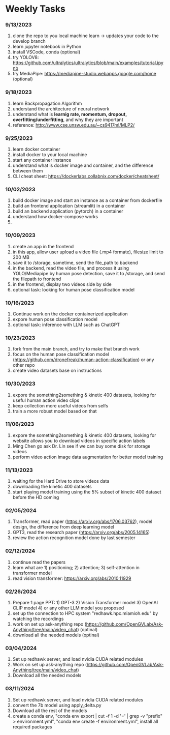 # Weekly Tasks

### 9/13/2023
1. clone the repo to you local machine learn -> updates your code to the develop branch
2. learn jupyter notebook in Python
3. install VSCode, conda (optional)
4. try YOLOV8: https://github.com/ultralytics/ultralytics/blob/main/examples/tutorial.ipynb
5. try MediaPipe: https://mediapipe-studio.webapps.google.com/home (optional)

### 9/18/2023
1. learn Backpropagation Algorithm
2. understand the architecture of neural network
3. understand what is <strong>learnig rate, momentum, dropout, overfitting/underfitting</strong>, and why they are important
4. reference: http://www.cse.unsw.edu.au/~cs9417ml/MLP2/

### 9/25/2023
1. learn docker container
2. install docker to your local machine
3. start any container instance
4. understand what is docker image and container, and the difference between them
5. CLI cheat sheet: https://dockerlabs.collabnix.com/docker/cheatsheet/

### 10/02/2023
1. build docker image and start an instance as a container from dockerfile
2. build an frontend application (streamlit) in a container
3. build an backend application (pytorch) in a container
4. understand how docker-compose works
5. 


### 10/09/2023
1. create an app in the frontend
2. in this app, allow user upload a video file (.mp4 formate), filesize limit to 200 MB
3. save it to /storage, sametime, send the file_path to backend
4. in the backend, read the video file, and process it using YOLO/Mediapipe by human pose detection, save it to /storage, and send the filepath to frontend
5. in the frontend, display two videos side by side
6. optional task: looking for human pose classification model


### 10/16/2023
1. Continue work on the docker containerized application
2. expore human pose classification model
3. optional task: inference with LLM such as ChatGPT


### 10/23/2023
1. fork from the main branch, and try to make that branch work
2. focus on the human pose classification model (https://github.com/dronefreak/human-action-classification) or any other repo
3. create video datasets base on instructions


### 10/30/2023
1. expore the something2something & kinetic 400 datasets, looking for useful human action video clips
2. keep collection more useful videos from selfs
3. train a more robust model based on that


### 11/06/2023
1. expore the something2something & kinetic 400 datasets, looking for website allows you to download videos in specific action labels
2. Ming Chen go ask Dr. Lin see if we can buy some disk for storage videos
3. perform video action image data augmentation for better model training


### 11/13/2023
1. waiting for the Hard Drive to store videos data
2. downloading the kinetic 400 datasets
3. start playing model training using the 5% subset of kinetic 400 dataset before the HD coming


### 02/05/2024
1. Transformer, read paper (https://arxiv.org/abs/1706.03762), model design, the difference from deep learning model
2. GPT3, read the research paper (https://arxiv.org/abs/2005.14165)
3. review the action recognition model done by last semester


### 02/12/2024
1.  continue read the papers
2.  learn what are 1) positioning; 2) attention; 3) self-attention in transformer model
3.  read vision transformer: https://arxiv.org/abs/2010.11929


### 02/26/2024
1. Prepare 1 page PPT: 1) GPT-3 2) Vision Transformer model 3) OpenAI CLIP model 4) or any other LLM model you proposed
2. set up the connection to HPC system "redhawk.hpc.miamioh.edu" by watching the recordings
3. work on set up ask-anything repo (https://github.com/OpenGVLab/Ask-Anything/tree/main/video_chat) (optinal)
4. download all the needed models (optinal)


### 03/04/2024
1. Set up redhawk server, and load nvidia CUDA related modules
3. Work on set up ask-anything repo (https://github.com/OpenGVLab/Ask-Anything/tree/main/video_chat)
4. Download all the needed models 


### 03/11/2024
1. Set up redhawk server, and load nvidia CUDA related modules
2. convert the 7b model using apply_delta.py 
3. Download all the rest of the models 
4. create a conda env, "conda env export | cut -f 1 -d '=' | grep -v "prefix" > environment.yml", "conda env create -f environment.yml", install all required packages